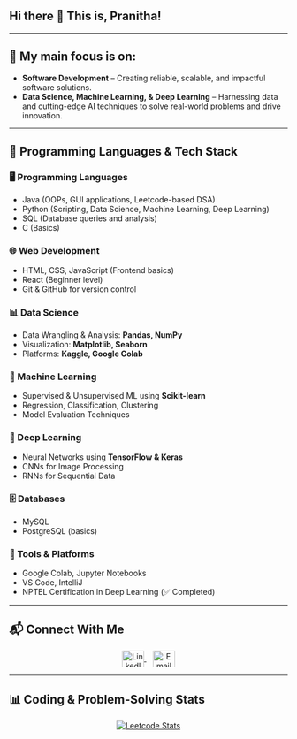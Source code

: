 ## Hi there 👋 This is, Pranitha!

---

## **🌟 My main focus is on:**

- **Software Development** – Creating reliable, scalable, and impactful software solutions.
- **Data Science, Machine Learning, & Deep Learning** – Harnessing data and cutting-edge AI techniques to solve real-world problems and drive innovation.

---

## 🧠 Programming Languages & Tech Stack

### 🖥️ Programming Languages
- Java (OOPs, GUI applications, Leetcode-based DSA)
- Python (Scripting, Data Science, Machine Learning, Deep Learning)
- SQL (Database queries and analysis)
- C (Basics)

### 🌐 Web Development
- HTML, CSS, JavaScript (Frontend basics)
- React (Beginner level)
- Git & GitHub for version control

### 📊 Data Science
- Data Wrangling & Analysis: **Pandas, NumPy**
- Visualization: **Matplotlib, Seaborn**
- Platforms: **Kaggle, Google Colab**

### 🤖 Machine Learning
- Supervised & Unsupervised ML using **Scikit-learn**
- Regression, Classification, Clustering
- Model Evaluation Techniques

### 🧠 Deep Learning
- Neural Networks using **TensorFlow & Keras**
- CNNs for Image Processing
- RNNs for Sequential Data

### 🗄️ Databases
- MySQL
- PostgreSQL (basics)

### 🧩 Tools & Platforms
- Google Colab, Jupyter Notebooks
- VS Code, IntelliJ
- NPTEL Certification in Deep Learning (✅ Completed)

---

## 📬 Connect With Me

<p align="center">
  <a href="https://www.linkedin.com/in/pranitha-l-639aa2279/" target="blank">
    <img align="center" src="https://raw.githubusercontent.com/rahuldkjain/github-profile-readme-generator/master/src/images/icons/Social/linked-in-alt.svg" alt="LinkedIn" height="30" width="40" />
  </a>
  &nbsp;&nbsp;
  <a href="mailto:praniapk@gmail.com" target="blank">
    <img align="center" src="https://img.icons8.com/fluency/48/000000/gmail-new.png" alt="Email" height="30" width="40" />
  </a>
</p>

---

## 📊 Coding & Problem-Solving Stats

<p align="center">
  <a href="https://leetcode.com/pranithavimala">
    <img src="https://leetcard.jacoblin.cool/pranithavimala?ext=contest&cc=22272e&tc=ffdd57&ic=1f77b4&bc=0000" alt="Leetcode Stats" />
  </a>
</p>
